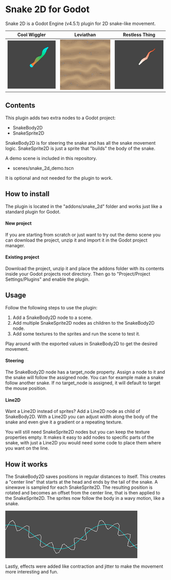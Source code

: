 # Snake 2D for Godot
Snake 2D is a Godot Engine (v4.5.1) plugin for 2D snake-like movement.

Cool Wiggler | Leviathan | Restless Thing
--- | --- | ---
![Cool Wiggler](./images/cool_wiggler.gif) | ![Leviathan](./images/leviathan.gif) | ![Restless Thing](./images/restless_thing.gif)

## Contents
This plugin adds two extra nodes to a Godot project:
* SnakeBody2D
* SnakeSprite2D

SnakeBody2D is for steering the snake and has all the snake movement logic.
SnakeSprite2D is just a sprite that "builds" the body of the snake.

A demo scene is included in this repository.
* scenes/snake_2d_demo.tscn

It is optional and not needed for the plugin to work.

## How to install
The plugin is located in the "addons/snake_2d" folder and works just like a standard plugin for Godot.

#### New project
If you are starting from scratch or just want to try out the demo scene you can download the project, unzip it and import it in the Godot project manager.

#### Existing project
Download the project, unzip it and place the addons folder with its contents inside your Godot projects root directory.
Then go to "Project/Project Settings/Plugins" and enable the plugin.

## Usage
Follow the following steps to use the plugin:
1. Add a SnakeBody2D node to a scene. 
2. Add multiple SnakeSprite2D nodes as children to the SnakeBody2D node.
3. Add some textures to the sprites and run the scene to test it.

Play around with the exported values in SnakeBody2D to get the desired movement.

#### Steering
The SnakeBody2D node has a target_node property. Assign a node to it and the snake will follow the assigned node.
You can for example make a snake follow another snake. 
If no target_node is assigned, it will default to target the mouse position.

#### Line2D
Want a Line2D instead of sprites? Add a Line2D node as child of SnakeBody2D.
With a Line2D you can adjust width along the body of the snake and even give it a gradient or a repeating texture.

You will still need SnakeSprite2D nodes but you can keep the texture properties empty.
It makes it easy to add nodes to specific parts of the snake, with just a Line2D you would need some code to place them where you want on the line.

## How it works
The SnakeBody2D saves positions in regular distances to itself. 
This creates a "center line" that starts at the head and ends by the tail of the snake.
A sinewave is sampled for each SnakeSprite2D.
The resulting position is rotated and becomes an offset from the center line, that is then applied to the SnakeSprite2D.
The sprites now follow the body in a wavy motion, like a snake. 

![Sine follow path](./images/sine.png)

Lastly, effects were added like contraction and jitter to make the movement more interesting and fun.
